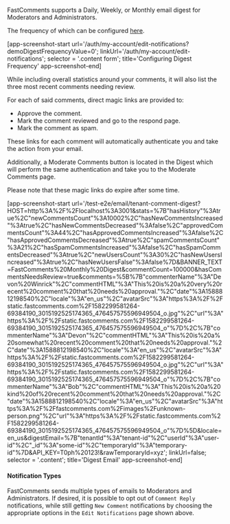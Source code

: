 FastComments supports a Daily, Weekly, or Monthly email digest for Moderators and Administrators.

The frequency of which can be configured <a href="" target="_blank">here</a>.

[app-screenshot-start url='/auth/my-account/edit-notifications?demoDigestFrequencyValue=0'; linkUrl='/auth/my-account/edit-notifications'; selector = '.content form'; title='Configuring Digest Frequency' app-screenshot-end]

While including overall statistics around your comments, it will also list the three most recent comments needing review.

For each of said comments, direct magic links are provided to:
- Approve the comment.
- Mark the comment reviewed and go to the respond page.
- Mark the comment as spam.

These links for each comment will automatically authenticate you and take the action from your email.

Additionally, a Moderate Comments button is located in the Digest which will perform the same authentication and take you to
the Moderate Comments page.

Please note that these magic links do expire after some time.

[app-screenshot-start url='/test-e2e/email/tenant-comment-digest?HOST=http%3A%2F%2Flocalhost%3A3001&stats=%7B"hasHistory"%3Atrue%2C"newCommentsCount"%3A10002%2C"hasNewCommentsIncreased"%3Atrue%2C"hasNewCommentsDecreased"%3Afalse%2C"approvedCommentsCount"%3A44%2C"hasApprovedCommentsIncreased"%3Afalse%2C"hasApprovedCommentsDecreased"%3Atrue%2C"spamCommentsCount"%3A21%2C"hasSpamCommentsIncreased"%3Afalse%2C"hasSpamCommentsDecreased"%3Atrue%2C"newUsersCount"%3A30%2C"hasNewUsersIncreased"%3Atrue%2C"hasNewUsersFalse"%3Afalse%7D&BANNER_TEXT=FastComments%20Monthly%20Digest&commentCount=100000&hasCommentsNeedsReview=true&comments=%5B%7B"commenterName"%3A"Devon%20Winrick"%2C"commentHTML"%3A"This%20is%20a%20very%20recent%20comment%20that%20needs%20approval."%2C"date"%3A1588812198540%2C"locale"%3A"en_us"%2C"avatarSrc"%3A"https%3A%2F%2Fstatic.fastcomments.com%2F1582299581264-69384190_3015192525174365_476457575596949504_o.jpg"%2C"url"%3A"https%3A%2F%2Fstatic.fastcomments.com%2F1582299581264-69384190_3015192525174365_476457575596949504_o"%7D%2C%7B"commenterName"%3A"Devon"%2C"commentHTML"%3A"This%20is%20a%20somewhat%20recent%20comment%20that%20needs%20approval."%2C"date"%3A1588812198540%2C"locale"%3A"en_us"%2C"avatarSrc"%3A"https%3A%2F%2Fstatic.fastcomments.com%2F1582299581264-69384190_3015192525174365_476457575596949504_o.jpg"%2C"url"%3A"https%3A%2F%2Fstatic.fastcomments.com%2F1582299581264-69384190_3015192525174365_476457575596949504_o"%7D%2C%7B"commenterName"%3A"Bob"%2C"commentHTML"%3A"This%20is%20a%20kind%20of%20recent%20comment%20that%20needs%20approval."%2C"date"%3A1588812198540%2C"locale"%3A"en_us"%2C"avatarSrc"%3A"https%3A%2F%2Ffastcomments.com%2Fimages%2Funknown-person.png"%2C"url"%3A"https%3A%2F%2Fstatic.fastcomments.com%2F1582299581264-69384190_3015192525174365_476457575596949504_o"%7D%5D&locale=en_us&digestEmail=%7B"tenantId"%3A"tenant-id"%2C"userId"%3A"user-id"%2C"_id"%3A"some-id"%2C"temporaryId"%3A"temporary-id"%7D&API_KEY=T0ph%20123!&rawTemporaryId=xyz'; linkUrl=false; selector = '.content'; title='Digest Email' app-screenshot-end]

#### Notification Types

FastComments sends multiple types of emails to Moderators and Administrators. If desired, it is possible to opt out of `Comment Reply` notifications, while
still getting `New Comment` notifications by choosing the appropriate options in the `Edit Notifications` page shown above.
